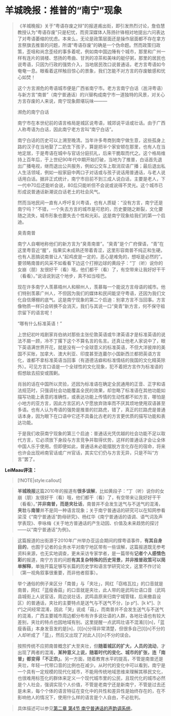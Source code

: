 # 羊城晚报：推普的“南宁”现象

> 《羊城晚报》关于“粤语存废之辩”的报道甫出街，即引发热烈讨论，詹伯慧教授认为“粤语存废”只是杞忧，而资深媒体人陈扬针锋相对地提出六问表达了对粤语萎缩的忧虑。本来么，无论是政策层面还是操作层面都不存在拿方言祭旗去推普的问题，所谓“粤语存废”的确是一个伪命题。然而政策归政策，歪咀和尚念歪经的事多着呢，例如南中国边陲有个城市，那里和广州一样有连片的骑楼、悠扬的粤曲、甘洌的凉茶和美味的艇仔粥，那里的居民也说粤语，只因为行政的强势介入，当地居民改口说普通话，老方言粤语如今奄奄一息。眼看着这样触目惊心的景象，我们怎能不对方言的存废敏感和忧心如焚！
> 
> 这个方言濒危的粤语城市便是广西省南宁市。老方言南宁白话（邕浔粤语）与新方言“南普”（南宁普通话）的兴替构成南宁市一道独特的风景，对关心方言存废的人来说，南宁现象颇堪玩味———
> 
> 濒危的南宁白话
> 
> 南宁市在本世纪前的语言格局是城区说粤语，城郊说平话或壮话。由于广西人称粤语为白话，因此南宁老方言叫“南宁白话”。
> 
> 南宁白话的历史可以上溯至晚清。当年许多粤商到南宁做生意，这些孤身上路的汉子在当地娶了二奶生下孩子，算是把半个家安顿在那里，也有人在当地定居，于是粤语在城中与官话分庭抗礼，后来干脆取而代之。这个格局维持上百年后，于上世纪90年代中期开始打破，当地为了推普，白话首先退出广播电视，继而退出公共服务，例如公交车上取消双语广播；最后退出私人生活领域，例如一般家庭中两口子对话或与孩子说话用普通话，与老人说话用白话。据非正式统计，南宁市目前不到三成人说白话，主要是老人，下一代中70后还能听会说，80后只能听但不会说或说得不灵光。这个城市已形成说普通话新潮说白话老土的社会风气。
> 
> 然而当地民间一直有人呼吁复兴粤语，也有人质疑：“没有方言，南宁还是南宁吗？”不错，一个失去方言的城市是可悲的，历史要随之断裂，文化要随之流失，城市形象也要失去个性和光彩。这是南宁现象给我们的第一个启迪。
> 
> 臭青南普
> 
> 南宁人自嘲地称他们的新方言为“臭青南普”。“臭青”是个广府俚语，“青”在这里粤音近“腥”，指果实未成熟还带着青涩，这里形容南普不纯正和生硬。也有人恶搞说南普让人“起鸡皮是一定的，恶心是难免的，想呕是必然的”。要领略南普的风采不如看看下边这个打擦边球的黄段子：“丁（听）说你的女崩（朋）友很好干（看）哦，他们都干（看）了，有空带来让我好好干干（看看）。”说话说到这个地步，真不如当哑巴。
> 
> 现在许多南宁人羡慕梧州人和柳州人，羡慕每一个能说方言母语的城市。他们特别羡慕广州人，不但因为我们的媒体和民间能坚守粤语，还因为我们文化自信爆棚的底气。这是南宁现象的第二个启迪：别拿方言不当回事。方言像物质一样只会转换不会消灭，我们与其说一口“臭青”新方言，何不保守祖宗留下的语言呢！
> 
> “哪有什么标准英语！”
> 
> 上世纪初叶戏剧家肖伯纳对那些主张伦敦英语或牛津英语才是标准英语的说法不屑一顾，冷不丁撂下这个不算名言的名言。还真让他老人家说中了，眼下英语满世界开花，就是没有一个全球意义的标准英语，不但大洋彼岸的美国不买账，加拿大、澳大利亚、印度甚至连蕞尔小国新西兰都把英语方言化，谁都不拿标准英语当回事（有道德洁癖和标准情结的我国的文化精英除外）。可见方言口语是一个全球性的文化现象，犯不着把方言作为标准语的假想敌去招安或围剿。
> 
> 肖翁的话在中国所以灵验，还因为标准语在确定全民通用的正音、正字和语法规范时，只强调社会功能覆盖全民的效果，却忽略了标准语在其他功能如描写功能上表意的准确性，或表达功能上传情的生动性都不如方言，哪怕是小地方的亚方言，因此方言区的人宁愿放弃效率而不厌其烦地使用双语甚至多语。也有人认为粤语的强势是推普的拦路虎，错了，真正的拦路虎是普通话本身，因为眼下在口语中它还不具备比古老的方言更优质的描写功能和表达功能。
> 
> 于是我们收获南宁现象的第三个启迪：普通话光凭优越的社会功能不足以取代方言，它必须放下身段与方言竞争并取得优势，这样的普通话才会让全体中国人乐于使用。但即便如此，普通话未必能摆脱方言化存在的宿命，将来也许会出现岭南官话或广州官话，其实它们仍与方言无异，只是不叫“方言”罢了。

**LeiMaau评注：**

> [!NOTE|style:callout] 

> **羊城晚报**这篇2010年的报道有**很多误解**，比如黄段子：“丁（听）说你的女崩（朋）友很好干（看）哦，他们都干（看）了，有空带来让我好好干干（看看）。”**并非南普，而是夹壮话**，南普并不会发生送气与不送气的混淆，**夹壮**与**南普**并不是同一种语言现象；关于南宁普通话的研究可以在知网参看梁滢《“南宁普通话”韵母研究》、杨红华《南宁普通话的语调、语气词及声学表现》、李咏梅《关于地方普通话的产生动因、价值及未来趋势的探讨——以“南宁普通话”为例》。

> 这篇报道的出街源于2010年广州举办亚运会期间的撑粤语事件，**有其自身目的**，也囿于记者的业务水平对南宁地区带有一些误解，这篇报道既无参考资料来源，也无实地调查，更未采访专家学者，是一篇带有**记者个人感情色彩**的报道，南宁方言的问题**有其复杂特殊的历史背景，并非推普政策可以简单解释**，单独开篇足够写长篇的历史学和语言学研究论文，这里不作讨论（第一视角叙事很重要，而非他者叙事）。

> 举个通俗的例子来区分「南普」与「夹壮」，网红「窃格瓦拉」的口音就是南普，网红「蓝瘦香菇」的口音就是夹壮，此人带的是武鸣壮语口音（武鸣县城街上人说官话，周边说壮话，武鸣县原来归南宁城管辖，后来撤县设区）的普通话，夹壮的主要特点是送气与不送气不分，[p pʰ]、[k kʰ]、[t tʰ]之间经常混淆，因此「哭」说成「菇」，而南普并不会发生送气与不送气的混淆，广西主要城市周边都分布有许多说壮语的人群，各地壮语也有较大差别，夹壮的特点也因地域有别。这里提醒一点武鸣壮语不混淆[l][n]，「蓝瘦香菇」本身发音发的是[n]，[l][n]分得非常清楚，但很多自己[l][n]不分的人却听成了「蓝」，然后又出现了对此人[l][n]不分的误会。

> 按照传统不应把南普概念扩大至夹壮，但**随着城区的扩大，人员的流动**，才出现了两者的混淆，**某种意义上说，随着时代的变化、城市的扩张，连「南普」都变得「不正宗」**。另一方面，随着教育水平的提高，不管是南普还是夹壮，年轻一代带口音的比例也在减少。从时代的变化中可以看到，南宁是一个具有一定规模的现代化城市，不能用传统地域思维来理解其移民文化，也很难用标签化的群体来定义一个现代城市里的公民，且现代化的城市必然是个人社会，强调实现个人价值，不管是老南宁还是新南宁，不管是过去还是未来，每个个体的语言特征在变化中的共性和差异性是始终存在的，在不影响他人的情况下，使用什么样的语言是个人自由，不必批判。

> 具体描述可以参见[第二章 第4节 南宁普通话的声韵调系统](https://leimaau.github.io/book/chapter2/section2.4.html#南宁普通话的声韵调系统)。